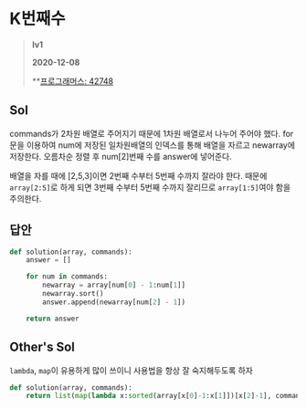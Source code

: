 # K번째수
> **lv1**
>
> **2020-12-08**
>
> **[프로그래머스: 42748](https://programmers.co.kr/learn/courses/30/lessons/42748)

## Sol
commands가 2차원 배열로 주어지기 때문에 1차원 배열로서 나누어 주어야 했다.
for문을 이용하여 num에 저장된 일차원배열의 인덱스를 통해 배열을 자르고 newarray에 저장한다.
오름차순 정렬 후 num[2]번째 수를 answer에 넣어준다.

배열을 자를 때에 [2,5,3]이면 2번째 수부터 5번째 수까지 잘라야 한다.
때문에 `array[2:5]`로 하게 되면 3번째 수부터 5번째 수까지 잘리므로 `array[1:5]`여야 함을 주의한다.

## 답안
```python
def solution(array, commands):
    answer = []

    for num in commands:
        newarray = array[num[0] - 1:num[1]]
        newarray.sort()
        answer.append(newarray[num[2] - 1])

    return answer
```

## Other's Sol
`lambda`, `map`이 유용하게 많이 쓰이니 사용법을 항상 잘 숙지해두도록 하자
```python
def solution(array, commands):
    return list(map(lambda x:sorted(array[x[0]-1:x[1]])[x[2]-1], commands))
```
